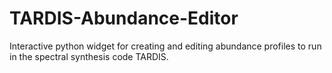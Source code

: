 # TARDIS-Abundance-Editor
Interactive python widget for creating and editing abundance profiles to run in the spectral synthesis code TARDIS.
